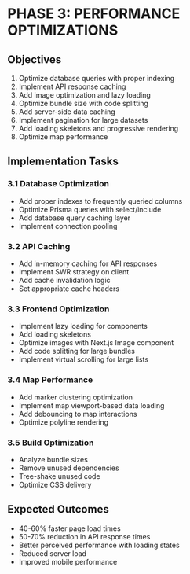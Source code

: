 # PHASE 3: PERFORMANCE OPTIMIZATIONS

## Objectives
1. Optimize database queries with proper indexing
2. Implement API response caching
3. Add image optimization and lazy loading
4. Optimize bundle size with code splitting
5. Add server-side data caching
6. Implement pagination for large datasets
7. Add loading skeletons and progressive rendering
8. Optimize map performance

## Implementation Tasks

### 3.1 Database Optimization
- Add proper indexes to frequently queried columns
- Optimize Prisma queries with select/include
- Add database query caching layer
- Implement connection pooling

### 3.2 API Caching
- Add in-memory caching for API responses
- Implement SWR strategy on client
- Add cache invalidation logic
- Set appropriate cache headers

### 3.3 Frontend Optimization
- Implement lazy loading for components
- Add loading skeletons
- Optimize images with Next.js Image component
- Add code splitting for large bundles
- Implement virtual scrolling for large lists

### 3.4 Map Performance
- Add marker clustering optimization
- Implement map viewport-based data loading
- Add debouncing to map interactions
- Optimize polyline rendering

### 3.5 Build Optimization
- Analyze bundle sizes
- Remove unused dependencies
- Tree-shake unused code
- Optimize CSS delivery

## Expected Outcomes
- 40-60% faster page load times
- 50-70% reduction in API response times
- Better perceived performance with loading states
- Reduced server load
- Improved mobile performance
